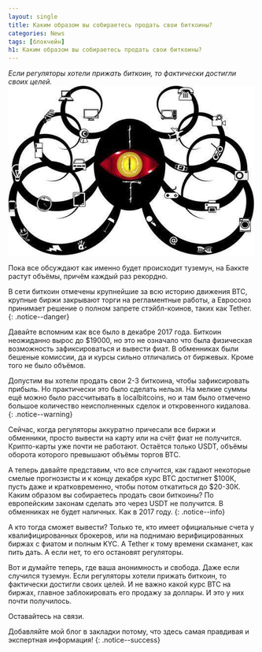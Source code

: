 ```yaml
---
layout: single
title: Каким образом вы собираетесь продать свои биткоины?
categories: News
tags: [блокчейн]
h1: Каким образом вы собираетесь продать свои биткоины?
---
```

*Если регуляторы хотели прижать биткоин, то фактически достигли своих целей.*
![glaz](/assets/images/news/glaz.jpg)


Пока все обсуждают как именно будет происходит туземун, на Баккте растут объёмы, причём каждый раз рекордно. 

В сети биткоин отмечены крупнейшие за всю историю  движения BTC, крупные биржи закрывают торги на регламентные работы, а Евросоюз принимает решение о полном запрете стэйбл-коинов, таких как Tether. 
{: .notice--danger}

Давайте вспомним как все было в декабре 2017 года. Биткоин неожиданно вырос до $19000, но это не означало что была физическая возможность зафиксироваться и вывести фиат.
В обменниках были бешеные комиссии, да и курсы сильно отличались от биржевых. Кроме того не было объёмов.

Допустим вы хотели продать свои 2-3 биткоина, чтобы зафиксировать прибыль. Но практически это было сделать нельзя. На мелкие суммы ещё можно было рассчитывать в localbitcoins, но и там было отмечено большое количество неисполненных сделок и откровенного кидалова.
{: .notice--warning}

Сейчас, когда регуляторы аккуратно причесали все биржи и обменники, просто вывести на карту или на счёт фиат не получится. Крипто-карты уже почти не работают. Остаётся только USDT, объёмы оборота которого превышают объёмы торгов BTC. 

А теперь давайте представим, что все случится, как гадают некоторые смелые прогнозисты и к концу декабря курс  BTC достигнет $100К, пусть даже и кратковременно, чтобы потом откатиться до $20-30К. Каким образом вы собираетесь продать свои биткоины? По европейским законам сделать это через USDT не получится. В обменниках не будет наличных. Как в 2017 году. 
{: .notice--info}

А кто тогда сможет вывести? Только те, кто имеет официальные счета у квалифицированных брокеров, или на поднимаю верифицированных биржах с фиатом и полным KYC. А Tether к тому времени скаманет, как пить дать. А если нет, то его остановят регуляторы. 

Вот и думайте теперь, где ваша анонимность и свобода. Даже если случился туземун. Если регуляторы хотели прижать биткоин, то фактически достигли своих целей. И не важно какой курс BTC на биржах, главное заблокировать его продажу за доллары. И это у них почти получилось.

Оставайтесь на связи.


Добавляйте мой блог в закладки потому, что здесь самая правдивая и экспертная информация!
{: .notice--success}